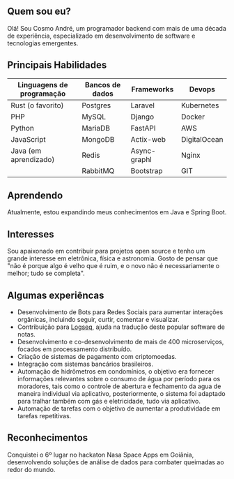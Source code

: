 ## Quem sou eu?
Olá! Sou Cosmo André, um programador backend com mais de uma década de experiência, especializado em desenvolvimento de software e tecnologias emergentes.

## Principais Habilidades 
|  Linguagens de programação  |  Bancos de dados  |  Frameworks    |  Devops          |
|  -------------------------  |  ---------------  |  ------------  |  --------------  |
|  Rust (o favorito)          |  Postgres         |  Laravel       |  Kubernetes      |
|  PHP                        |  MySQL            |  Django        |  Docker          |
|  Python                     |  MariaDB          |  FastAPI       |  AWS             |
|  JavaScript                 |  MongoDB          |  Actix-web     |  DigitalOcean    |
|  Java (em aprendizado)      |  Redis            |  Async-graphl  |  Nginx           |
|                             |  RabbitMQ         |  Bootstrap     |  GIT             |

## Aprendendo
Atualmente, estou expandindo meus conhecimentos em Java e Spring Boot.

## Interesses
Sou apaixonado em contribuir para projetos open source e tenho um grande interesse em eletrônica, física e astronomia. Gosto de pensar que "não é porque algo é velho que é ruim, e o novo não é necessariamente o melhor; tudo se completa".

## Algumas experiêncas
- Desenvolvimento de Bots para Redes Sociais para aumentar interações orgânicas, incluindo seguir, curtir, comentar e visualizar.
- Contribuição para [Logseq](https://logseq.com/), ajuda na tradução deste popular software de notas.
- Desenvolvimento e co-desenvolvimento de mais de 400 microserviços, focados em processamento distribuído.
- Criação de sistemas de pagamento com criptomoedas.
- Integração com sistemas bancários brasileiros.
- Automação de hidrômetros em condomínios, o objetivo era fornecer informações relevantes sobre o consumo de água por período para os moradores, tais como o controle de abertura e fechamento da agua de maneira individual via aplicativo, posteriormente, o sistema foi adaptado para tralhar também com gás e eletricidade, tudo via aplicativo.
- Automação de tarefas com o objetivo de aumentar a produtividade em tarefas repetitivas.

## Reconhecimentos
Conquistei o 6º lugar no hackaton Nasa Space Apps em Goiânia, desenvolvendo soluções de análise de dados para combater queimadas ao redor do mundo.
<!--## Hi there 👋

<picture>
  <source
    srcset="https://github-readme-stats.vercel.app/api?username=soucosmo&show_icons=true&theme=dark&include_all_commits=true"
    media="(prefers-color-scheme: dark)"
  />
  <source
    srcset="https://github-readme-stats.vercel.app/api?username=soucosmo&show_icons=true&include_all_commits=true"
    media="(prefers-color-scheme: light), (prefers-color-scheme: no-preference)"
  />
  <img src="https://github-readme-stats.vercel.app/api?username=soucosmo" />
</picture>

[![Top Langs](https://github-readme-stats.vercel.app/api/top-langs/?username=soucosmo)](https://github.com/soucosmo/github-readme-stats)

<picture>
  <source media="(prefers-color-scheme: dark)" srcset="https://raw.githubusercontent.com/soucosmo/soucosmo/output/github-contribution-grid-snake-dark.svg" />
  <source media="(prefers-color-scheme: light)" srcset="https://raw.githubusercontent.com/soucosmo/soucosmo/output/github-contribution-grid-snake.svg" />
  <img alt="github-snake" src="github-snake.svg" />
</picture>
-->
